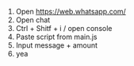 1. Open https://web.whatsapp.com/
2. Open chat 
3. Ctrl + Shitf + i / open console
4. Paste script from main.js
5. Input message + amount
6. yea
